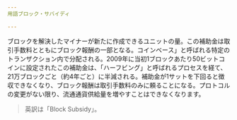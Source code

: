 ```yaml
---
用語ブロック・サバイディ

---
```

ブロックを解決したマイナーが新たに作成できるユニットの量。この補助金は取引手数料とともにブロック報酬の一部となる。コインベース」と呼ばれる特定のトランザクション内で分配される。2009年に当初1ブロックあたり50ビットコインに設定されたこの補助金は、「ハーフビング」と呼ばれるプロセスを経て、21万ブロックごと（約4年ごと）に半減される。補助金が1サットを下回ると徴収できなくなり、ブロック報酬は取引手数料のみに頼ることになる。プロトコルの変更がない限り、流通通貨供給量を増やすことはできなくなります。

> 英訳は「Block Subsidy」。